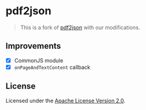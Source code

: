 # pdf2json

> This is a fork of [pdf2json](https://github.com/modesty/pdf2json) with our modifications.

## Improvements

- [x] CommonJS module
- [x] `onPageAndTextContent` callback

## License

Licensed under the [Apache License Version 2.0](https://github.com/modesty/pdf2json/blob/scratch/quadf-forms/license.txt).

